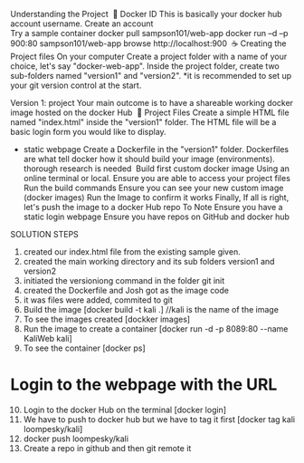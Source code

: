 Understanding the Project
​
🔐
Docker ID
This is basically your docker hub account username. Create an account  
Try a sample container
docker pull sampson101/web-app 
docker run –d –p 900:80 sampson101/web-app 
browse http://localhost:900 
​
☕
 Creating the Project files
On your computer Create a project folder with a name of your choice, let's say "docker-web-app". 
 Inside the project folder, create two sub-folders named "version1" and "version2".
*it is recommended to set up your git version control at the start.


Version 1: project
Your main outcome is to have a shareable working docker image hosted on the docker Hub
​
📂
 Project Files
Create a simple HTML file named "index.html" inside the "version1" folder. The HTML file will be a basic login form you would like to display. 
* static webpage
Create a Dockerfile in the "version1" folder. Dockerfiles are what tell docker how it should build your image (environments). thorough research is needed
​
Build first custom docker image
Using an online terminal or local. Ensure you are able to access your project files
Run the build commands
Ensure you can see your new custom image (docker images)
Run the Image to confirm it works
Finally, If all is right, let's push the image to a docker Hub repo
 To Note
Ensure you have a static login webpage
Ensure you have repos on GitHub and docker hub


SOLUTION STEPS

1. created our index.html file from the existing sample given.
2. created the main working directory and its sub folders version1 and version2
3. initiated the versioniong command in the folder git init
4. created the Dockerfile and Josh got as the image code
5. it was files were added, commited to git
6. Build the image [docker build -t kali .] //kali is the name of the image
7. To see the images created [dockker images]
8. Run the image to create a container [docker run -d -p 8089:80 --name KaliWeb kali]
9. To see the container [docker ps]
# Login to the webpage with the URL
10. Login to the docker Hub on the terminal [docker login]
11. We have to push to docker hub but we have to tag it first [docker tag kali loompesky/kali]
12. docker push loompesky/kali
13. Create a repo in github and then git remote it